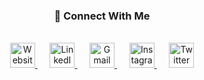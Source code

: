 <div align="center">
  <h3>🔗 Connect With Me</h3>
  <br/>
  <a href="https://adarsh.vercel.app" target="_blank">
    <img src="https://img.icons8.com/fluency/48/000000/domain.png" alt="Website" width="40" height="40"/>
  </a>&nbsp;&nbsp;&nbsp;&nbsp;
  <a href="https://www.linkedin.com/in/adarshgajbhare/" target="_blank">
    <img src="https://img.icons8.com/fluency/48/000000/linkedin.png" alt="LinkedIn" width="40" height="40"/>
  </a>&nbsp;&nbsp;&nbsp;&nbsp;
  <a href="mailto:adarshgajbhare@gmail.com" target="_blank">
    <img src="https://img.icons8.com/fluency/48/000000/gmail.png" alt="Gmail" width="40" height="40"/>
  </a>&nbsp;&nbsp;&nbsp;&nbsp;
  <a href="https://instagram.com/a.darsh.ag" target="_blank">
    <img src="https://img.icons8.com/fluency/48/000000/instagram-new.png" alt="Instagram" width="40" height="40"/>
  </a>&nbsp;&nbsp;&nbsp;&nbsp;
  <a href="https://twitter.com/agitatedagi" target="_blank">
    <img src="https://img.icons8.com/fluency/48/000000/twitter.png" alt="Twitter" width="40" height="40"/>
  </a>
</div>
